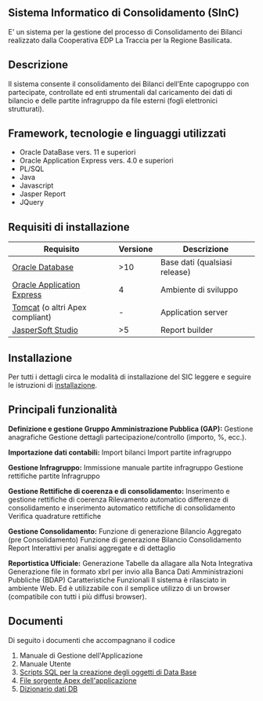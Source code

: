 ﻿

## Sistema Informatico di Consolidamento (SInC)
E' un sistema per la gestione del processo di Consolidamento dei Bilanci realizzato dalla Cooperativa EDP La Traccia per la Regione Basilicata.

## Descrizione
Il sistema consente il consolidamento dei Bilanci dell’Ente capogruppo con partecipate, controllate ed enti strumentali dal caricamento dei dati di bilancio e delle partite infragruppo da file esterni (fogli elettronici strutturati). 

## Framework, tecnologie e linguaggi utilizzati
 - Oracle DataBase vers. 11 e superiori
 - Oracle Application Express vers. 4.0 e superiori
 - PL/SQL
 - Java
 - Javascript
 - Jasper Report
 - JQuery

## Requisiti di installazione
|Requisito| Versione |Descrizione|
|-----------|-----------|---------|
| [Oracle Database](https://www.oracle.com/it/database/) | >10 |Base dati (qualsiasi release)
|[Oracle Application Express](https://apex.oracle.com/)|4|Ambiente di sviluppo
|[Tomcat](https://tomcat.apache.org) (o altri Apex compliant)|-|Application server 
|[JasperSoft Studio](https://community.jaspersoft.com)|>5|Report builder

## Installazione
Per tutti i dettagli circa le modalità di installazione del SIC leggere e seguire le istruzioni di [installazione](www.latraccia.it).

## Principali funzionalità

**Definizione e gestione Gruppo Amministrazione Pubblica (GAP):**
Gestione anagrafiche
Gestione dettagli partecipazione/controllo (importo, %, ecc.).

**Importazione dati contabili:**
Import bilanci
Import partite infragruppo 

**Gestione Infragruppo:**
Immissione manuale partite infragruppo
Gestione rettifiche partite Infragruppo

**Gestione Rettifiche di coerenza e di consolidamento:**
Inserimento e gestione rettifiche di coerenza
Rilevamento automatico differenze di consolidamento e inserimento automatico rettifiche di consolidamento
Verifica quadrature rettifiche

**Gestione Consolidamento:**
Funzione di generazione Bilancio Aggregato (pre Consolidamento)
Funzione di generazione Bilancio Consolidamento
Report Interattivi per analisi aggregate e di dettaglio

**Reportistica Ufficiale:**
Generazione Tabelle da allagare alla Nota Integrativa
Generazione file in formato xbrl per invio alla Banca Dati Amministrazioni Pubbliche (BDAP)
Caratteristiche Funzionali
Il sistema è rilasciato in ambiente Web. Ed è utilizzabile con il semplice utilizzo di un browser (compatibile con tutti i più diffusi browser).

## Documenti
Di seguito i documenti che accompagnano il codice

 1. Manuale di Gestione dell'Applicazione
 2. Manuale Utente
 3. [Scripts SQL per la creazione degli oggetti di Data Base](https://github.com/RegioneBasilicata/SistemaInformaticoConsolidamento/blob/master/SQL/SInC%20scripts%20DB.sql)
 4. [File sorgente Apex dell'applicazione](https://github.com/RegioneBasilicata/SistemaInformaticoConsolidamento/blob/master/SQL/SInC%20Application.sql)
 5. [Dizionario dati DB](https://github.com/RegioneBasilicata/SistemaInformaticoConsolidamento/tree/master/SInC%20DB%20Documentation)
